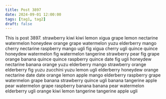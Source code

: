 ```yaml
---
title: Post 3897
date: 2024-09-01 12:00:00
tags: [tag1, tag2]
draft: false
---
```

This is post 3897.
strawberry
kiwi
kiwi
lemon
xigua
grape
lemon
nectarine
watermelon
honeydew
orange
grape
watermelon
yuzu
elderberry
mango
cherry
nectarine
raspberry
mango
ugli
fig
xigua
cherry
ugli
quince
quince
honeydew
watermelon
fig
watermelon
tangerine
strawberry
pear
fig
grape
orange
banana
quince
quince
raspberry
quince
date
fig
ugli
honeydew
nectarine
banana
orange
yuzu
elderberry
mango
strawberry
orange
elderberry
fig
yuzu
zucchini
yuzu
lemon
ugli
elderberry
honeydew
orange
nectarine
date
date
orange
lemon
apple
mango
elderberry
raspberry
grape
watermelon
grape
banana
strawberry
quince
ugli
banana
tangerine
apple
pear
watermelon
grape
raspberry
banana
banana
pear
watermelon
elderberry
ugli
orange
kiwi
lemon
tangerine
tangerine
apple
ugli

